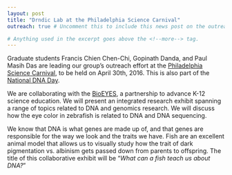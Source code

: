 ```yaml
---
layout: post
title: "Drndic Lab at the Philadelphia Science Carnival"
outreach: true # Uncomment this to include this news post on the outreach page.

# Anything used in the excerpt goes above the <!--more--> tag.
---
```


Graduate students Francis Chien Chen-Chi, Gopinath Danda, and Paul Masih Das are leading our group’s outreach effort at the <a href="http://www.philasciencefestival.org/carnival">Philadelphia Science Carnival</a>, to be held on April 30th, 2016. 
This is also part of the <a href="http://www.genome.gov/DNADay/" >National DNA Day</a>.
 
We are collaborating with the <a href="http://www.bioeyes.orgProject">BioEYES</a>, a partnership to advance K-12 science education. 
We will present an integrated research exhibit spanning a range of topics related to DNA and genomics research. 
We will discuss how the eye color in zebrafish is related to DNA and DNA sequencing.
 
We know that DNA is what genes are made up of, and that genes are responsible for the way we look and the traits we have. 
Fish are an excellent animal model that allows us to visually study how the trait of dark pigmentation vs. albinism gets passed down from parents to offspring. 
The title of this collaborative exhibit will be “<i>What can a fish teach us about DNA?</i>”

<!--more-->
